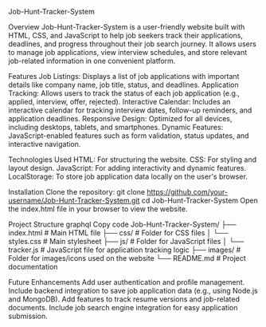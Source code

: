 Job-Hunt-Tracker-System


Overview
Job-Hunt-Tracker-System is a user-friendly website built with HTML, CSS, and JavaScript to help job seekers track their applications, deadlines, and progress throughout their job search journey. It allows users to manage job applications, view interview schedules, and store relevant job-related information in one convenient platform.

Features
Job Listings: Displays a list of job applications with important details like company name, job title, status, and deadlines.
Application Tracking: Allows users to track the status of each job application (e.g., applied, interview, offer, rejected).
Interactive Calendar: Includes an interactive calendar for tracking interview dates, follow-up reminders, and application deadlines.
Responsive Design: Optimized for all devices, including desktops, tablets, and smartphones.
Dynamic Features: JavaScript-enabled features such as form validation, status updates, and interactive navigation.

Technologies Used
HTML: For structuring the website.
CSS: For styling and layout design.
JavaScript: For adding interactivity and dynamic features.
LocalStorage: To store job application data locally on the user's browser.

Installation
Clone the repository:
git clone https://github.com/your-username/Job-Hunt-Tracker-System.git
cd Job-Hunt-Tracker-System
Open the index.html file in your browser to view the website.

Project Structure
graphql
Copy code
Job-Hunt-Tracker-System/
├── index.html        # Main HTML file
├── css/              # Folder for CSS files
│   └── styles.css    # Main stylesheet
├── js/               # Folder for JavaScript files
│   └── tracker.js    # JavaScript file for application tracking logic
├── images/           # Folder for images/icons used on the website
└── README.md         # Project documentation

Future Enhancements
Add user authentication and profile management.
Include backend integration to save job application data (e.g., using Node.js and MongoDB).
Add features to track resume versions and job-related documents.
Include job search engine integration for easy application submission.
